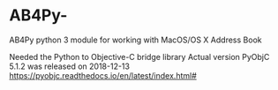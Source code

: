 # AB4Py-
AB4Py python 3 module for working with MacOS/OS X Address Book

Needed the Python to Objective-C bridge library
Actual version PyObjC 5.1.2 was released on 2018-12-13
https://pyobjc.readthedocs.io/en/latest/index.html#


